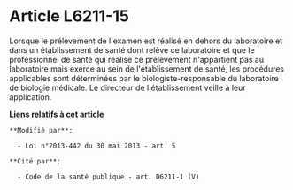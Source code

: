 # Article L6211-15

Lorsque le prélèvement de l'examen est réalisé en dehors du laboratoire et dans un établissement de santé dont relève ce
laboratoire et que le professionnel de santé qui réalise ce prélèvement n'appartient pas au laboratoire mais exerce au sein
de l'établissement de santé, les procédures applicables sont déterminées par le biologiste-responsable du laboratoire de
biologie médicale. Le directeur de l'établissement veille à leur application.

**Liens relatifs à cet article**

	**Modifié par**:

	  - Loi n°2013-442 du 30 mai 2013 - art. 5

	**Cité par**:

	  - Code de la santé publique - art. D6211-1 (V)
